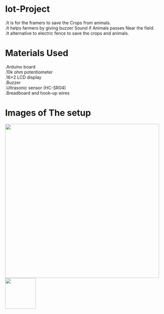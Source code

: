 # Iot-Project
.It is for the framers to save the Crops from animals.</br>
.It helps farmers by giving buzzer Sound if Animals passes Near the field.<br>
.It alternative to electric fence to save the crops and animals.</br>

# Materials Used </br>
 .Arduino board</br>
.10k ohm potentiometer</br>
.16×2 LCD display</br>
.Buzzer</br>
.Ultrasonic sensor (HC-SR04)</br>
.Breadboard and hook-up wires</br>

# Images of The setup
 
 <img src="https://thesharanmohanblog.files.wordpress.com/2019/05/circuit_buz_ult_lcd.png?w=740" width="500" height="500">
<img src="C:\Users\HP\Pictures\Screenshots" width="100" height="100">

